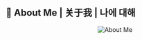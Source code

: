 ## 🌌 About Me | 关于我 | 나에 대해

<div align="center">
<img src="https://readme-typing-svg.herokuapp.com?font=Fira+Code&size=15&duration=3000&pause=1000&color=FFD700&center=true&vCenter=true&multiline=true&repeat=true&width=435&height=240&lines=self.name+%3D+%22Anon%2FMM%22;self.role+%3D+%22Engineer+%26+AI+Enthusiast%22;self.location+%3D+%5BChengdu%2C+Hangzhou%5D;self.age+%3D+26;self.current_focus+%3D+%22Marxist+Website+Development%22;self.languages+%3D+%5BPython%2C+R%2C+Java%2C+JS%2C+C%2B%2C+C%23%5D;self.interests+%3D+%5BAnime%2C+Gaming%2C+K-Dramas%5D" alt="About Me" />
</div>
